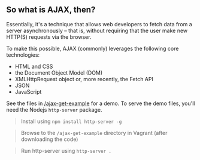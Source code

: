 ## So what is AJAX, then?

Essentially, it's a technique that allows web developers
to fetch data from a server asynchronously – that is,
without requiring that the user make new HTTP(S) requests
via the browser.

To make this possible, AJAX (commonly) leverages the
following core technologies:

- HTML and CSS
- the Document Object Model (DOM)
- XMLHttpRequest object or, more recently, the Fetch API
- JSON
- JavaScript

See the files in [/ajax-get-example](https://github.com/hora/lhl-w4d3/tree/master/ajax-get-example) for a demo. To
serve the demo files, you'll need the Nodejs `http-server`
package.

> Install using `npm install http-server -g`

> Browse to the `/ajax-get-example` directory in Vagrant
> (after downloading the code)

> Run http-server using `http-server .`

